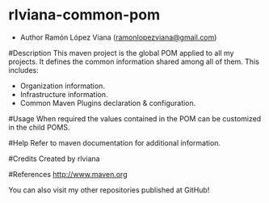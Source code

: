 rlviana-common-pom
==================

* Author Ramón López Viana (ramonlopezviana@gmail.com)

#Description
This maven project is the global POM applied to all my projects. It defines the common information shared among all of them. This includes:
- Organization information.
- Infrastructure information.
- Common Maven Plugins declaration & configuration.

#Usage
When required the values contained in the POM can be customized in the child POMS. 

#Help
Refer to maven documentation for additional information.

#Credits
Created by rlviana

#References
http://www.maven.org

You can also visit my other repositories published at GitHub!

